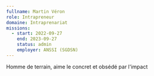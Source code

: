 ```yaml
---
fullname: Martin Véron
role: Intrapreneur
domaine: Intraprenariat
missions:
  - start: 2022-09-27
    end: 2023-09-27
    status: admin
    employer: ANSSI (SGDSN)
---
```


Homme de terrain, aime le concret et obsédé par l'impact
